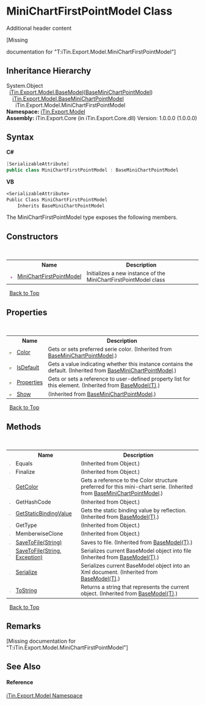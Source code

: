 # MiniChartFirstPointModel Class
Additional header content 

\[Missing <summary> documentation for "T:iTin.Export.Model.MiniChartFirstPointModel"\]


## Inheritance Hierarchy
System.Object<br />&nbsp;&nbsp;<a href="T_iTin_Export_Model_BaseModel_1">iTin.Export.Model.BaseModel</a>(<a href="T_iTin_Export_Model_BaseMiniChartPointModel">BaseMiniChartPointModel</a>)<br />&nbsp;&nbsp;&nbsp;&nbsp;<a href="T_iTin_Export_Model_BaseMiniChartPointModel">iTin.Export.Model.BaseMiniChartPointModel</a><br />&nbsp;&nbsp;&nbsp;&nbsp;&nbsp;&nbsp;iTin.Export.Model.MiniChartFirstPointModel<br />
**Namespace:**&nbsp;<a href="N_iTin_Export_Model">iTin.Export.Model</a><br />**Assembly:**&nbsp;iTin.Export.Core (in iTin.Export.Core.dll) Version: 1.0.0.0 (1.0.0.0)

## Syntax

**C#**<br />
``` C#
[SerializableAttribute]
public class MiniChartFirstPointModel : BaseMiniChartPointModel
```

**VB**<br />
``` VB
<SerializableAttribute>
Public Class MiniChartFirstPointModel
	Inherits BaseMiniChartPointModel
```

The MiniChartFirstPointModel type exposes the following members.


## Constructors
&nbsp;<table><tr><th></th><th>Name</th><th>Description</th></tr><tr><td>![Public method](media/pubmethod.gif "Public method")</td><td><a href="M_iTin_Export_Model_MiniChartFirstPointModel__ctor">MiniChartFirstPointModel</a></td><td>
Initializes a new instance of the MiniChartFirstPointModel class</td></tr></table>&nbsp;
<a href="#minichartfirstpointmodel-class">Back to Top</a>

## Properties
&nbsp;<table><tr><th></th><th>Name</th><th>Description</th></tr><tr><td>![Public property](media/pubproperty.gif "Public property")</td><td><a href="P_iTin_Export_Model_BaseMiniChartPointModel_Color">Color</a></td><td>
Gets or sets preferred serie color.
 (Inherited from <a href="T_iTin_Export_Model_BaseMiniChartPointModel">BaseMiniChartPointModel</a>.)</td></tr><tr><td>![Public property](media/pubproperty.gif "Public property")</td><td><a href="P_iTin_Export_Model_BaseMiniChartPointModel_IsDefault">IsDefault</a></td><td>
Gets a value indicating whether this instance contains the default.
 (Inherited from <a href="T_iTin_Export_Model_BaseMiniChartPointModel">BaseMiniChartPointModel</a>.)</td></tr><tr><td>![Public property](media/pubproperty.gif "Public property")</td><td><a href="P_iTin_Export_Model_BaseModel_1_Properties">Properties</a></td><td>
Gets or sets a reference to user-defined property list for this element.
 (Inherited from <a href="T_iTin_Export_Model_BaseModel_1">BaseModel(T)</a>.)</td></tr><tr><td>![Public property](media/pubproperty.gif "Public property")</td><td><a href="P_iTin_Export_Model_BaseMiniChartPointModel_Show">Show</a></td><td> (Inherited from <a href="T_iTin_Export_Model_BaseMiniChartPointModel">BaseMiniChartPointModel</a>.)</td></tr></table>&nbsp;
<a href="#minichartfirstpointmodel-class">Back to Top</a>

## Methods
&nbsp;<table><tr><th></th><th>Name</th><th>Description</th></tr><tr><td>![Public method](media/pubmethod.gif "Public method")</td><td>Equals</td><td> (Inherited from Object.)</td></tr><tr><td>![Protected method](media/protmethod.gif "Protected method")</td><td>Finalize</td><td> (Inherited from Object.)</td></tr><tr><td>![Public method](media/pubmethod.gif "Public method")</td><td><a href="M_iTin_Export_Model_BaseMiniChartPointModel_GetColor">GetColor</a></td><td>
Gets a reference to the Color structure preferred for this mini-chart serie.
 (Inherited from <a href="T_iTin_Export_Model_BaseMiniChartPointModel">BaseMiniChartPointModel</a>.)</td></tr><tr><td>![Public method](media/pubmethod.gif "Public method")</td><td>GetHashCode</td><td> (Inherited from Object.)</td></tr><tr><td>![Protected method](media/protmethod.gif "Protected method")</td><td><a href="M_iTin_Export_Model_BaseModel_1_GetStaticBindingValue">GetStaticBindingValue</a></td><td>
Gets the static binding value by reflection.
 (Inherited from <a href="T_iTin_Export_Model_BaseModel_1">BaseModel(T)</a>.)</td></tr><tr><td>![Public method](media/pubmethod.gif "Public method")</td><td>GetType</td><td> (Inherited from Object.)</td></tr><tr><td>![Protected method](media/protmethod.gif "Protected method")</td><td>MemberwiseClone</td><td> (Inherited from Object.)</td></tr><tr><td>![Public method](media/pubmethod.gif "Public method")</td><td><a href="M_iTin_Export_Model_BaseModel_1_SaveToFile">SaveToFile(String)</a></td><td>
Saves to file.
 (Inherited from <a href="T_iTin_Export_Model_BaseModel_1">BaseModel(T)</a>.)</td></tr><tr><td>![Public method](media/pubmethod.gif "Public method")</td><td><a href="M_iTin_Export_Model_BaseModel_1_SaveToFile_1">SaveToFile(String, Exception)</a></td><td>
Serializes current BaseModel object into file
 (Inherited from <a href="T_iTin_Export_Model_BaseModel_1">BaseModel(T)</a>.)</td></tr><tr><td>![Public method](media/pubmethod.gif "Public method")</td><td><a href="M_iTin_Export_Model_BaseModel_1_Serialize">Serialize</a></td><td>
Serializes current BaseModel object into an Xml document.
 (Inherited from <a href="T_iTin_Export_Model_BaseModel_1">BaseModel(T)</a>.)</td></tr><tr><td>![Public method](media/pubmethod.gif "Public method")</td><td><a href="M_iTin_Export_Model_BaseModel_1_ToString">ToString</a></td><td>
Returns a string that represents the current object.
 (Inherited from <a href="T_iTin_Export_Model_BaseModel_1">BaseModel(T)</a>.)</td></tr></table>&nbsp;
<a href="#minichartfirstpointmodel-class">Back to Top</a>

## Remarks
\[Missing <remarks> documentation for "T:iTin.Export.Model.MiniChartFirstPointModel"\]

## See Also


#### Reference
<a href="N_iTin_Export_Model">iTin.Export.Model Namespace</a><br />